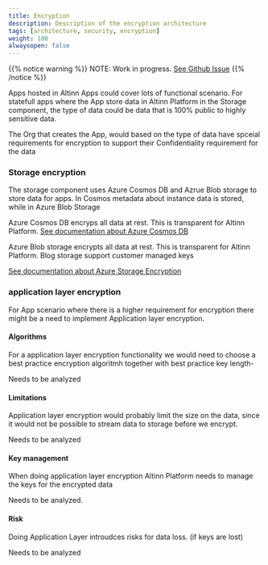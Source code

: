 ```yaml
---
title: Encryption 
description: Description of the encryption architecture
tags: [architecture, security, encryption]
weight: 100
alwaysopen: false
---
```



{{% notice warning %}}
NOTE: Work in progress. [See Github Issue](https://github.com/Altinn/altinn-studio/issues/958)
{{% /notice %}}

Apps hosted in Altinn Apps could cover lots of functional scenario. For statefull apps where the App store data in Altinn Platform in the Storage component, the 
type of data could be data that is 100% public to highly sensitive data. 

The Org that creates the App, would based on the type of data have spceial requirements for encryption to support their Confidentiality requirement for the data

### Storage encryption
The storage component uses Azure Cosmos DB and Azrue Blob storage to store data for apps. In Cosmos metadata about instance data is stored, while in Azure Blob Storage 

Azure Cosmos DB encryps all data at rest. This is transparent for Altinn Platform. 
[See documentation about Azure Cosmos DB](https://docs.microsoft.com/en-us/azure/cosmos-db/database-encryption-at-rest)

Azure Blob storage encrypts all data at rest. This is transparent for Altinn Platform. Blog storage support customer managed keys 

[See documentation about Azure Storage Encryption](https://docs.microsoft.com/en-us/azure/storage/common/storage-service-encryption)


### application layer encryption
For App scenario where there is a higher requirement for encryption there might be a need to implement Application layer encryption. 


#### Algorithms
For a application layer encryption functionality we would need to choose a best practice encryption algoritmh together with best practice key length-

Needs to be analyzed

#### Limitations
Application layer encryption would probably limit the size on the data, since it would not be possible to stream data to storage before we encrypt. 

Needs to be analyzed

#### Key management
When doing application layer encryption Altinn Platform needs to manage the keys for the encrypted data

Needs to be analyzed.

#### Risk
Doing Application Layer introudces risks for data loss. (if keys are lost)

Needs to be analyzed





